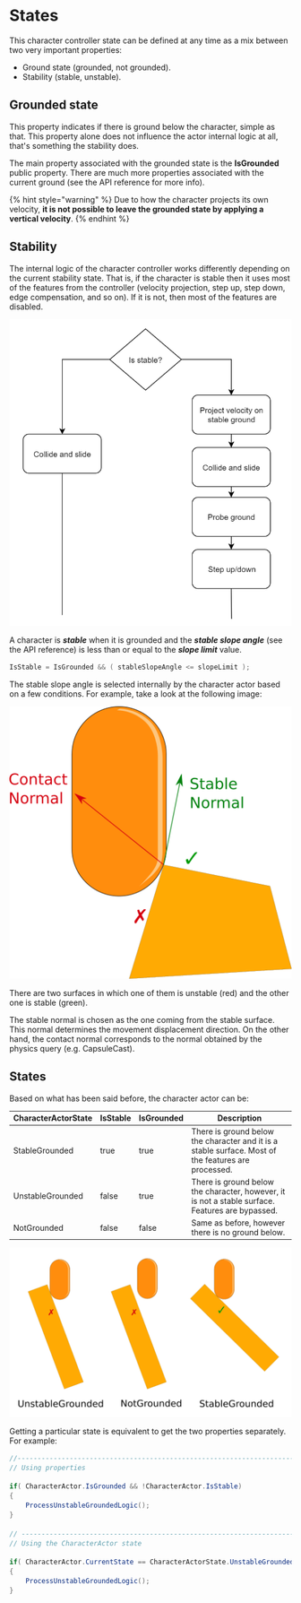 # States

This character controller state can be defined at any time as a mix between two very important properties:

* Ground state (grounded, not grounded).
* Stability (stable, unstable).

## Grounded state

This property indicates if there is ground below the character, simple as that. This property alone does not influence the actor internal logic at all, that's something the stability does.

The main property associated with the grounded state is the **IsGrounded** public property. There are much more properties associated with the current ground (see the API reference for more info).

{% hint style="warning" %}
Due to how the character projects its own velocity, **it is not possible to leave the grounded state by applying a vertical velocity**.
{% endhint %}

## Stability

The internal logic of the character controller works differently depending on the current stability state. That is, if the character is stable then it uses most of the features from the controller (velocity projection, step up, step down, edge compensation, and so on). If it is not, then most of the features are disabled.

![](<../../../.gitbook/assets/imagen (79).png>)

A character is _**stable**_ when it is grounded and the _**stable slope angle**_ (see the API reference) is less than or equal to the _**slope limit**_ value.

```csharp
IsStable = IsGrounded && ( stableSlopeAngle <= slopeLimit ); 
```

The stable slope angle is selected internally by the character actor based on a few conditions. For example, take a look at the following image:

![](../../../.gitbook/assets/contactVsStable.png)

There are two surfaces in which one of them is unstable (red) and the other one is stable (green).&#x20;

The stable normal is chosen as the one coming from the stable surface. This normal determines the movement displacement direction. On the other hand, the contact normal corresponds to the normal obtained by the physics query (e.g. CapsuleCast).

## States

Based on what has been said before, the character actor can be:

| CharacterActorState | IsStable | IsGrounded | Description                                                                                         |
| ------------------- | -------- | ---------- | --------------------------------------------------------------------------------------------------- |
| StableGrounded      | true     | true       | There is ground below the character and it is a stable surface. Most of the features are processed. |
| UnstableGrounded    | false    | true       | There is ground below the character, however, it is not a stable surface. Features are bypassed.    |
| NotGrounded         | false    | false      | Same as before, however there is no ground below.                                                   |

![](<../../../.gitbook/assets/imagen (80).png>)

Getting a particular state is equivalent to get the two properties separately. For example:

```csharp
//-----------------------------------------------------------------------------
// Using properties

if( CharacterActor.IsGrounded && !CharacterActor.IsStable)
{
    ProcessUnstableGroundedLogic();
}

// ----------------------------------------------------------------------------
// Using the CharacterActor state

if( CharacterActor.CurrentState == CharacterActorState.UnstableGrounded )
{
    ProcessUnstableGroundedLogic();
}
```

